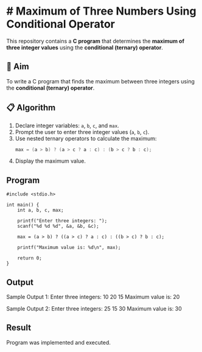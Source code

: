 # # Maximum of Three Numbers Using Conditional Operator

This repository contains a **C program** that determines the **maximum of three integer values** using the **conditional (ternary) operator**.

## 🎯 Aim

To write a C program that finds the maximum between three integers using the **conditional (ternary) operator**.

## 📋 Algorithm

1. Declare integer variables: `a`, `b`, `c`, and `max`.
2. Prompt the user to enter three integer values (`a`, `b`, `c`).
3. Use nested ternary operators to calculate the maximum:
   ```c
   max = (a > b) ? (a > c ? a : c) : (b > c ? b : c);
4. Display the maximum value.

## Program
```
#include <stdio.h>

int main() {
    int a, b, c, max;

    printf("Enter three integers: ");
    scanf("%d %d %d", &a, &b, &c);

    max = (a > b) ? ((a > c) ? a : c) : ((b > c) ? b : c);

    printf("Maximum value is: %d\n", max);

    return 0;
}
```

## Output
Sample Output 1:
Enter three integers: 10 20 15
Maximum value is: 20

Sample Output 2:
Enter three integers: 25 15 30
Maximum value is: 30

## Result
Program was implemented and executed.
